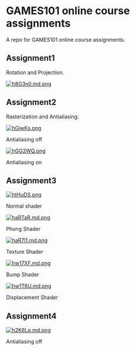 # GAMES101 online course assignments

A repo for GAMES101 online course assignments.

## Assignment1

Rotation and Projection.

[![h8G3n0.md.png](https://z3.ax1x.com/2021/08/29/h8G3n0.md.png)](https://imgtu.com/i/h8G3n0)

## Assignment2

Rasterization and Antialiasing.

[![hGiwKs.png](https://z3.ax1x.com/2021/08/29/hGiwKs.png)](https://imgtu.com/i/hGiwKs)

Antialiasing off

[![hGG2WQ.png](https://z3.ax1x.com/2021/08/29/hGG2WQ.png)](https://imgtu.com/i/hGG2WQ)

Antialiasing on

## Assignment3

[![htHuDS.png](https://z3.ax1x.com/2021/08/30/htHuDS.png)](https://imgtu.com/i/htHuDS)

Normal shader

[![haRTaR.md.png](https://z3.ax1x.com/2021/08/31/haRTaR.md.png)](https://imgtu.com/i/haRTaR)

Phong Shader

[![haR7I1.md.png](https://z3.ax1x.com/2021/08/31/haR7I1.md.png)](https://imgtu.com/i/haR7I1)

Texture Shader

[![hw17XF.md.png](https://z3.ax1x.com/2021/09/01/hw17XF.md.png)](https://imgtu.com/i/hw17XF)

Bump Shader

[![hw1T6U.md.png](https://z3.ax1x.com/2021/09/01/hw1T6U.md.png)](https://imgtu.com/i/hw1T6U)

Displacement Shader

## Assignment4

[![h2K6Lq.md.png](https://z3.ax1x.com/2021/09/04/h2K6Lq.md.png)](https://imgtu.com/i/h2K6Lq)

Antialiasing off

